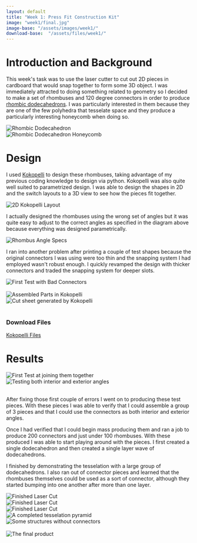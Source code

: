 ```yaml
---
layout: default
title: "Week 1: Press Fit Construction Kit"
image: "week1/final.jpg"
image-base: "/assets/images/week1/"
download-base:  "/assets/files/week1/"
---
```


Introduction and Background
===========================

This week's task was to use the laser cutter to cut out 2D pieces in cardboard that would snap together to form some 3D object. I was immediately attracted to doing something related to geometry so I decided to make a set of rhombuses and 120 degree connectors in order to produce [rhombic dodecahedrons](http://en.wikipedia.org/wiki/Rhombic_dodecahedron). I was particularly interested in them because they are one of the few polyhedra that tesselate space and they produce a particularly interesting honeycomb when doing so.  

<div class="row">
  <div class="col-md-6"><img src="{{ site.baseurl }}{{ page.image-base }}rhombicdodecahedron.jpg" class="img-responsive" alt="Rhombic Dodecahedron" /></div>
  <div class="col-md-6"><img src="{{ site.baseurl }}{{ page.image-base }}honeycomb.png" class="img-responsive" alt="Rhombic Dodecahedron Honeycomb" /></div>
</div>

Design
======
<div class="row">
<div class="col-md-4">
  <p>I used <a href="https://github.com/mkeeter/kokopelli">Kokopelli</a> to design these rhombuses, taking advantage of my previous coding knowledge to design via python. Kokopelli was also quite well suited to parametrized design. I was able to design the shapes in 2D and the switch layouts to a 3D view to see how the pieces fit together. </p> 
  <img src="{{ site.baseurl }}{{ page.image-base }}layout.png" class="img-responsive" alt="2D Kokopelli Layout" />
</div>
<div class="col-md-4">
  <p>I actually designed the rhombuses using the wrong set of angles but it was quite easy to adjust to the correct angles as specified in the diagram above because everything was designed parametrically.</p>
  <img src="{{ site.baseurl }}{{ page.image-base }}rhombusangles.gif" class="img-responsive" alt="Rhombus Angle Specs" />
  <br />
  <p>I ran into another problem after printing a couple of test shapes because the original connectors I was using were too thin and the snapping system I had employed wasn't robust enough. I quickly revamped the design with thicker connectors and traded the snapping system for deeper slots.</p>
</div>
<div class="col-md-4">
  <img class="img-responsive" src="{{ site.baseurl }}{{ page.image-base }}bad_connector.jpg" alt="First Test with Bad Connectors" />
</div>
</div>
<br />
<div class="row">
<div class="col-md-6">
  <img class="img-responsive" src="{{ site.baseurl }}{{ page.image-base }}arranged.png" alt="Assembled Parts in Kokopelli" />
</div>
<div class="col-md-6">
  <img class="img-responsive" src="{{ site.baseurl }}{{ page.image-base }}cut_sheet.png" alt="Cut sheet generated by Kokopelli">
</div>
</div>
<br />
<div class="row">
<div class="col-md-6 col-md-offset-3"> 
  <div class="panel panel-primary">
    <div class="panel-heading">
      <h3 class="panel-title">Download Files</h3>
    </div> 
    <div class="panel-body"><a href="{{ site.baseurl }}{{ page.download-base }}kit.ko">Kokopelli Files</a></div>
  </div>
</div>
</div>

Results
=======
<div class="row">
  <div class="col-md-6"><img class="img-responsive" src="{{ site.baseurl }}{{ page.image-base }}first_joint.jpg" alt="First Test at joining them together" /></div>
  <div class="col-md-6"><img class="img-responsive" src="{{ site.baseurl }}{{ page.image-base }}diff_angles.jpg" alt="Testing both interior and exterior angles" /></div>
</div>
<br />
<div class="row">
  <div class="col-md-3">
    <p>After fixing those first couple of errors I went on to producing these test pieces. With these pieces I was able to verify that I could assemble a group of 3 pieces and that I could use the connectors as both interior and exterior angles.</p>
    <p>Once I had verified that I could begin mass producing them and ran a job to produce 200 connectors and just under 100 rhombuses. With these produced I was able to start playing around with the pieces. I first created a single dodecahedron and then created a single layer wave of dodecahedrons.</p>
    <p>I finished by demonstrating the tesselation with a large group of dodecahedrons. I also ran out of connector pieces and learned that the rhombuses themselves could be used as a sort of connector, although they started bumping into one another after more than one layer.</p>
  </div>
  <div class="col-md-3"><img class="img-responsive" src="{{ site.baseurl }}{{ page.image-base }}printed.jpg" alt="Finished Laser Cut" /></div>
  <div class="col-md-3"><img class="img-responsive" src="{{ site.baseurl }}{{ page.image-base }}dodecahedron.jpg" alt="Finished Laser Cut" /></div>
  <div class="col-md-3"><img class="img-responsive" src="{{ site.baseurl }}{{ page.image-base }}tile_above.jpg" alt="Finished Laser Cut" /></div>
</div>
<div class="row">
  <div class="col-md-6"><img class="img-responsive" src="{{ site.baseurl }}{{ page.image-base }}tesselation.jpg" alt="A completed tesselation pyramid" /></div>
  <div class="col-md-6"><img class="img-responsive" src="{{ site.baseurl }}{{ page.image-base }}no_connectors.jpg" alt="Some structures without connectors"></div>
</div>
<br />
<div class="row">
  <div class="col-md-12"><img class="img-responsive" src="{{ site.baseurl }}{{ page.image-base }}final.jpg" alt="The final product" /></div>
</div>
